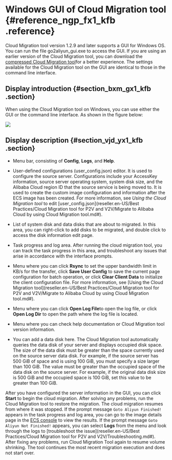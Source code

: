 # Windows GUI of Cloud Migration tool {#reference_ngp_fx1_kfb .reference}

Cloud Migration tool version 1.2.9 and later supports a GUI for Windows OS. You can run the file go2aliyun\_gui.exe to access the GUI. If you are using an earlier version of the Cloud Migration tool, you can download the [compressed Cloud Migration tool](http://p2v-tools.oss-cn-hangzhou.aliyuncs.com/Alibaba_Cloud_Migration_Tool.zip)for a better experience. The settings available for the Cloud Migration tool on the GUI are identical to those in the command line interface.

## Display introduction {#section_bxm_gx1_kfb .section}

When using the Cloud Migration tool on Windows, you can use either the GUI or the command line interface. As shown in the figure below:

![](http://static-aliyun-doc.oss-cn-hangzhou.aliyuncs.com/assets/img/22628/153949500413345_en-US.png)

## Display description {#section_vjd_yx1_kfb .section}

-   Menu bar, consisting of **Config**, **Logs**, and **Help**.

-   User-defined configurations \(user\_config.json\) editor. It is used to configure the source server. Configurations include your AccessKey information, source server operating system, system disk size, and the Alibaba Cloud region ID that the source service is being moved to. It is used to create the custom image configuration and information after the ECS image has been created. For more information, see *Using the Cloud Migration tool* to edit [user\_config.json](reseller.en-US/Best Practices/Cloud Migration tool for P2V and V2V/Migrate to Alibaba Cloud by using Cloud Migration tool.md#).

-   List of system disk and data disks that are about to migrated. In this area, you can right-click to add disks to be migrated, and double click to access the disk information edit page.

-   Task progress and log area. After running the cloud migration tool, you can track the task progress in this area, and troubleshoot any issues that arise in accordance with the interface prompts.

-   Menu where you can click **Rsync** to set the upper bandwidth limit in KB/s for the transfer, click **Save User Config** to save the current page configuration for batch operation, or click **Clear Client Data** to initialize the client configuration file. For more information, see [Using the Cloud Migration tool](reseller.en-US/Best Practices/Cloud Migration tool for P2V and V2V/Migrate to Alibaba Cloud by using Cloud Migration tool.md#).

-   Menu where you can click **Open Log File**to open the log file, or click **Open Log Dir** to open the path where the log file is located.

-   Menu where you can check help documentation or Cloud Migration tool version information.

-   You can add a data disk here. The Cloud Migration tool automatically queries the data disk of your server and displays occupied disk space. The size of the data disk must be greater than the space currently used on the source server data disk. For example, if the source server has 500 GiB of space and is using 100 GiB, you must specify a size larger than 100 GiB. The value must be greater than the occupied space of the data disk on the source server. For example, if the original data disk size is 500 GiB and the occupied space is 100 GiB, set this value to be greater than 100 GiB.


After you have configured the server information in the GUI, you can click **Start** to begin the cloud migration. After solving any problems, run the Cloud Migration tool to restore the migration. The cloud migration resumes from where it was stopped. If the prompt message `Goto Aliyun Finished!` appears in the task progress and log area, you can go to the image details page in the [ECS console](https://partners-intl.console.aliyun.com/#/ecs) to view the results. If the prompt message `Goto Aliyun Not Finished!` appears, you can select **Logs** from the menu and look through the logs to [troubleshoot the issue](reseller.en-US/Best Practices/Cloud Migration tool for P2V and V2V/Troubleshooting.md#). After fixing any problems, run Cloud Migration Tool again to resume volume shrinking. The tool continues the most recent migration execution and does not start over.

